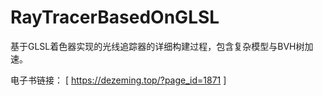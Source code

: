 # RayTracerBasedOnGLSL
基于GLSL着色器实现的光线追踪器的详细构建过程，包含复杂模型与BVH树加速。

电子书链接： [ https://dezeming.top/?page_id=1871 ]
